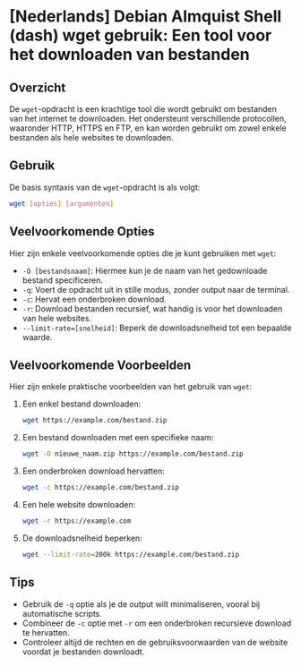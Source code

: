 # [Nederlands] Debian Almquist Shell (dash) wget gebruik: Een tool voor het downloaden van bestanden

## Overzicht
De `wget`-opdracht is een krachtige tool die wordt gebruikt om bestanden van het internet te downloaden. Het ondersteunt verschillende protocollen, waaronder HTTP, HTTPS en FTP, en kan worden gebruikt om zowel enkele bestanden als hele websites te downloaden.

## Gebruik
De basis syntaxis van de `wget`-opdracht is als volgt:

```bash
wget [opties] [argumenten]
```

## Veelvoorkomende Opties
Hier zijn enkele veelvoorkomende opties die je kunt gebruiken met `wget`:

- `-O [bestandsnaam]`: Hiermee kun je de naam van het gedownloade bestand specificeren.
- `-q`: Voert de opdracht uit in stille modus, zonder output naar de terminal.
- `-c`: Hervat een onderbroken download.
- `-r`: Download bestanden recursief, wat handig is voor het downloaden van hele websites.
- `--limit-rate=[snelheid]`: Beperk de downloadsnelheid tot een bepaalde waarde.

## Veelvoorkomende Voorbeelden

Hier zijn enkele praktische voorbeelden van het gebruik van `wget`:

1. Een enkel bestand downloaden:
   ```bash
   wget https://example.com/bestand.zip
   ```

2. Een bestand downloaden met een specifieke naam:
   ```bash
   wget -O nieuwe_naam.zip https://example.com/bestand.zip
   ```

3. Een onderbroken download hervatten:
   ```bash
   wget -c https://example.com/bestand.zip
   ```

4. Een hele website downloaden:
   ```bash
   wget -r https://example.com
   ```

5. De downloadsnelheid beperken:
   ```bash
   wget --limit-rate=200k https://example.com/bestand.zip
   ```

## Tips
- Gebruik de `-q` optie als je de output wilt minimaliseren, vooral bij automatische scripts.
- Combineer de `-c` optie met `-r` om een onderbroken recursieve download te hervatten.
- Controleer altijd de rechten en de gebruiksvoorwaarden van de website voordat je bestanden downloadt.